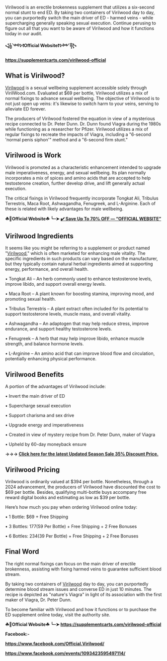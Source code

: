 Virilwood is an erectile brokenness supplement that utilizes a six-second normal stunt to end ED.
By taking two containers of Virilwood day to day, you can purportedly switch the main driver of ED - harmed veins - while supercharging generally speaking sexual execution.
Continue perusing to figure out all that you want to be aware of Virilwood and how it functions today in our audit.

**꧁༺✨❗Official Website❗✨༻꧂**

**https://supplementcarts.com/virilwood-official**

## What is Virilwood?

[Virilwood](https://thebuzzbyte.com/virilwood/) is a sexual wellbeing supplement accessible solely through VirilWood.com.
Evaluated at $69 per bottle, Virilwood utilizes a mix of normal fixings to advance sexual wellbeing.
The objective of Virilwood is to not just open up veins: it's likewise to switch harm to your veins, serving to alleviate ED forever.

The producers of Virilwood fostered the equation in view of a mysterious recipe connected to Dr. Peter Dunn. Dr. Dunn found Viagra during the 1980s while functioning as a researcher for Pfizer. Virilwood utilizes a mix of regular fixings to recreate the impacts of Viagra, including a "6-second 'normal penis siphon'" method and a "6-second firm stunt."

## Virilwood is Work

Virilwood is promoted as a characteristic enhancement intended to upgrade male imperativeness, energy, and sexual wellbeing. Its plan normally incorporates a mix of spices and amino acids that are accepted to help testosterone creation, further develop drive, and lift generally actual execution.

The critical fixings in Virilwood frequently incorporate Tongkat Ali, Tribulus Terrestris, Maca Root, Ashwagandha, Fenugreek, and L-Arginine. Each of these is related with likely advantages for male wellbeing.

**☘📣Official Website☘ ╰┈➤ [✔️ Save Up To 70% OFF — “OFFICIAL WEBSITE”](https://supplementcarts.com/virilwood-official)**

## Virilwood Ingredients

It seems like you might be referring to a supplement or product named "[Virilwood](https://thebuzzbyte.com/virilwood/)," which is often marketed for enhancing male vitality. The specific ingredients in such products can vary based on the manufacturer, but they typically contain natural herbal ingredients aimed at supporting energy, performance, and overall health.

•	Tongkat Ali – An herb commonly used to enhance testosterone levels, improve libido, and support overall energy levels.

•	Maca Root – A plant known for boosting stamina, improving mood, and promoting sexual health.

•	Tribulus Terrestris – A plant extract often included for its potential to support testosterone levels, muscle mass, and overall vitality.

•	Ashwagandha – An adaptogen that may help reduce stress, improve endurance, and support healthy testosterone levels.

•	Fenugreek – A herb that may help improve libido, enhance muscle strength, and balance hormone levels.

•	L-Arginine – An amino acid that can improve blood flow and circulation, potentially enhancing physical performance.

## Virilwood Benefits

A portion of the advantages of Virilwood include:

•	Invert the main driver of ED

•	Supercharge sexual execution

•	Support charisma and sex drive

•	Upgrade energy and imperativeness

•	Created in view of mystery recipe from Dr. Peter Dunn, maker of Viagra

•	Upheld by 60-day moneyback ensure

**→→→ [Click here for the latest Updated Season Sale 35% Discount Price.](https://supplementcarts.com/virilwood-official)**

## Virilwood Pricing

Virilwood is ordinarily valued at $394 per bottle. Nonetheless, through a 2024 advancement, the producers of Virilwood have discounted the cost to $69 per bottle. Besides, qualifying multi-bottle buys accompany free reward digital books and estimating as low as $39 per bottle.

Here’s how much you pay when ordering Virilwood online today:

•	1 Bottle: $69 + Free Shipping

•	3 Bottles: $177 ($59 Per Bottle) + Free Shipping + 2 Free Bonuses

•	6 Bottles: $234 ($39 Per Bottle) + Free Shipping + 2 Free Bonuses


## Final Word

The right normal fixings can focus on the main driver of erectile brokenness, assisting with fixing harmed veins to guarantee sufficient blood stream.

By taking two containers of [Virilwood](https://thebuzzbyte.com/virilwood/) day to day, you can purportedly determine blood stream issues and converse ED in just 10 minutes. The recipe is depicted as "nature's Viagra" in light of its association with the first maker of Viagra, Dr. Peter Dunn.

To become familiar with Virilwood and how it functions or to purchase the ED supplement online today, visit the authority site.

**☘📣Official Website☘ ╰┈➤ https://supplementcarts.com/virilwood-official**

**Facebook:-**

**https://www.facebook.com/Official.Virilwood/**

**https://www.facebook.com/events/1093423595497114/**
